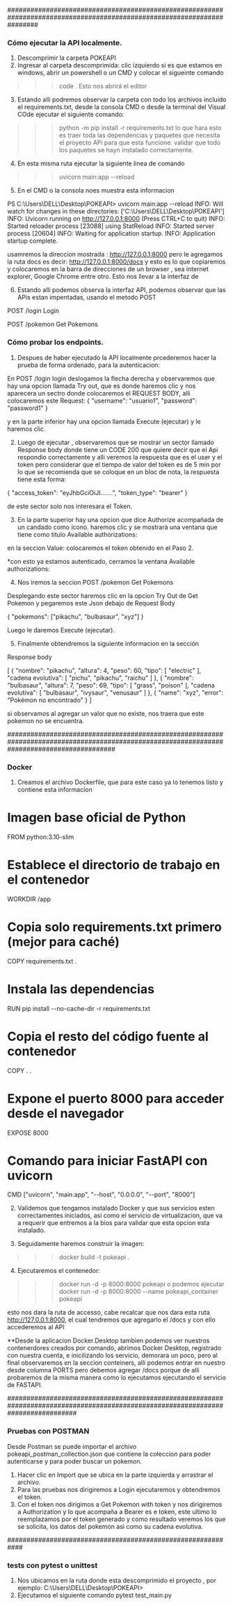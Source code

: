 ########################################################################################################################
### Cómo ejecutar la API localmente. #####

1. Descomprimir la carpeta POKEAPI
2. Ingresar al carpeta descomprimida: clic izquierdo si es que estamos en windows, abrir un powershell o un CMD y colocar el sigueinte comando
>>> code .
Esto nos abrirá el editor
3. Estando alli podremos observar la carpeta con todo los archivos incluido el requirements.txt, desde la consola CMD o desde la terminal del Visual COde ejecutar el siguiente comando:
>>> python -m pip install -r requirements.txt
lo que hara esto es traer toda las dependencias y paquetes que necesita el proyecto APi para que esta funcione. validar que todo los paquetes se hayn instalado correctamente.
4. En esta misma ruta ejecutar la siguiente linea de comando
>>>  uvicorn main:app --reload
5. En el CMD o la consola noes muestra esta informacion

PS C:\Users\DELL\Desktop\POKEAPI> uvicorn main:app --reload
INFO:     Will watch for changes in these directories: ['C:\\Users\\DELL\\Desktop\\POKEAPI']
INFO:     Uvicorn running on http://127.0.0.1:8000 (Press CTRL+C to quit)
INFO:     Started reloader process [23088] using StatReload
INFO:     Started server process [20604]
INFO:     Waiting for application startup.
INFO:     Application startup complete.

usamremos la direccion mostrada :  http://127.0.0.1:8000 pero le agregamos la ruta docs es decir:
http://127.0.0.1:8000/docs y esto es lo que copiaremos y colocaremos en la barra de direcciones de un browser , sea internet explorer, Google Chrome entre otro. Esto nos llevar a la interfaz de 

6. Estando alli podemos observa la interfaz API, podemos observar que las APis estan impentadas, usando el metodo POST

POST
/login
Login


POST
/pokemon
Get Pokemons

### Cómo probar los endpoints. ####

1. Despues de haber ejecutado la API localmente prcederemos hacer la prueba de forma ordenado, para la autenticacion:

En POST /login login deslogamos la flecha derecha y observaremos que hay una opcion llamada Try out, que es donde haremos clic y nos aparecera un sectro donde colocaremos el REQUEST BODY, alli colocaremos este Request:
 {
  "username": "usuario1",
  "password": "password1"
}

y en la parte inferior hay una opcion llamada Execute (ejecutar) y le haremos clic.

2. Luego de ejecutar , observaremos que se mostrar un sector llamado Response body donde tiene un CODE 200 que quiere decir que el Api respondio correctamente y alli veremos la respuesta que es el user y el token pero considerar que el tiempo de valor del token es de 5 min por lo que se recomienda que se coloque en un bloc de nota, la respuesta tiene esta forma:

{
  "access_token": "eyJhbGciOiJI.......",
  "token_type": "bearer"
}

de este sector solo nos interesara el Token.

3. En la parte superior hay una opcion que dice Authorize acompañada de un candado como ícono. haremos clic y se mostrará una ventana que tiene como titulo 
Available authorizations:

en la seccion  Value: colocaremos el token obtenido en el Paso 2.

*con esto ya estamos autenticado, cerramos la ventana Available authorizations:

4. Nos iremos  la seccion  POST
/pokemon
Get Pokemons

Desplegando este sector haremos clic en la opcion Try Out de Get Pokemon y pegaremos este Json debajo de Request Body

{
  "pokemons": ["pikachu", "bulbasaur", "xyz"]
}

Luego le daremos Execute (ejecutar).

5. Finalmente obtendremos la siguiente informacion en la sección

	
Response body

[
  {
    "nombre": "pikachu",
    "altura": 4,
    "peso": 60,
    "tipo": [
      "electric"
    ],
    "cadena evolutiva": [
      "pichu",
      "pikachu",
      "raichu"
    ]
  },
  {
    "nombre": "bulbasaur",
    "altura": 7,
    "peso": 69,
    "tipo": [
      "grass",
      "poison"
    ],
    "cadena evolutiva": [
      "bulbasaur",
      "ivysaur",
      "venusaur"
    ]
  },
  {
    "name": "xyz",
    "error": "Pokémon no encontrado"
  }
]

si observamos al agregar un valor que no existe, nos traera que este pokemon no se encuentra.

############################################################################################################################################

### Docker ###

1. Creamos el archivo Dockerfile, que para este caso ya lo tenemos listo y contiene esta informacion

# Imagen base oficial de Python
FROM python:3.10-slim

# Establece el directorio de trabajo en el contenedor
WORKDIR /app

# Copia solo requirements.txt primero (mejor para caché)
COPY requirements.txt .

# Instala las dependencias
RUN pip install --no-cache-dir -r requirements.txt

# Copia el resto del código fuente al contenedor
COPY . .

# Expone el puerto 8000 para acceder desde el navegador
EXPOSE 8000

# Comando para iniciar FastAPI con uvicorn
CMD ["uvicorn", "main:app", "--host", "0.0.0.0", "--port", "8000"]

2. Validemos que tengamos instalado Docker y que sus servicios esten correctamentes iniciados, asi como el servicio de virtualizacion, que va a requerir que entremos a la bios para validar que esta opcion esta instalado.

3. Seguidamente haremos construir la imagen:

>>> docker build -t pokeapi .

4. Ejecutaremos el contenedor:
 >>>docker run -d -p 8000:8000 pokeapi 
o podemos ejecutar
 >>>docker run -d -p 8000:8000 --name pokeapi_container pokeapi

 esto nos dara la ruta de accesso, cabe recalcar que nos dara esta ruta  http://127.0.0.1:8000, el cual tendremos que agregarlo el /docs y con ello accederemos al API

 **Desde la aplicacion Docker.Desktop tambien podemos ver nuestros contenerdores creados por comando, abrimos Docker Desktop, registrado con nuestra cuenta, e inicilizando los servicio, demorara un poco, pero al final observaremos en la seccion conteiners, alli podemos entrar en nuestro desde columna  PORTS pero debemos agregar /docs porque de alli probaremos de la misma manera como lo ejecutamos ejecutando el servicio de FASTAPI.

 ##################################################################################################################################

 ### Pruebas con POSTMAN ####

  Desde Postman se puede importar el archivo pokeapi_postman_collection.json que contiene la coleccion para poder autenticarse y para poder buscar un pokemon.

1. Hacer clic en Import que se ubica en la parte izquierda y arrastrar el archivo.
2. Para las pruebas nos dirigiremos a Login ejecutaremos y obtendremos el token.
3. Con el token nos dirigimos a Get Pokemon with token y nos dirigiremos a Authorization y lo que acompaña a Bearer  es e token, este ultimo lo reemplazamos por el token generado y como resultado veremos los que se solicita, los datos del pokemon asi como su cadena evolutiva.

############################################################

### tests con pytest o unittest ###
1. Nos ubicamos en la ruta donde esta descomprimido el proyecto , por ejemplo:  C:\Users\DELL\Desktop\POKEAPI>
2. Ejecutamos el siguiente comando pytest test_main.py


 